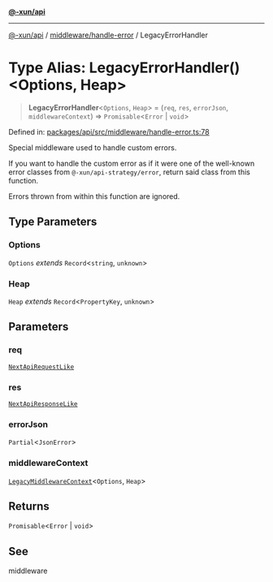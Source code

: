 [**@-xun/api**](../../../README.md)

***

[@-xun/api](../../../README.md) / [middleware/handle-error](../README.md) / LegacyErrorHandler

# Type Alias: LegacyErrorHandler()\<Options, Heap\>

> **LegacyErrorHandler**\<`Options`, `Heap`\> = (`req`, `res`, `errorJson`, `middlewareContext`) => `Promisable`\<`Error` \| `void`\>

Defined in: [packages/api/src/middleware/handle-error.ts:78](https://github.com/Xunnamius/api-utils/blob/f86b6da3746432264ea1e1b00e1751b0fe171fe2/packages/api/src/middleware/handle-error.ts#L78)

Special middleware used to handle custom errors.

If you want to handle the custom error as if it were one of the well-known
error classes from `@-xun/api-strategy/error`, return said class from this
function.

Errors thrown from within this function are ignored.

## Type Parameters

### Options

`Options` *extends* `Record`\<`string`, `unknown`\>

### Heap

`Heap` *extends* `Record`\<`PropertyKey`, `unknown`\>

## Parameters

### req

[`NextApiRequestLike`](../../../index/interfaces/NextApiRequestLike.md)

### res

[`NextApiResponseLike`](../../../index/type-aliases/NextApiResponseLike.md)

### errorJson

`Partial`\<`JsonError`\>

### middlewareContext

[`LegacyMiddlewareContext`](../../../types/type-aliases/LegacyMiddlewareContext.md)\<`Options`, `Heap`\>

## Returns

`Promisable`\<`Error` \| `void`\>

## See

middleware
